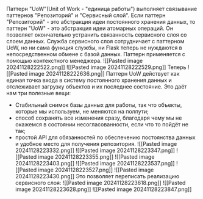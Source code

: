 Паттерн "UoW"(Unit of Work - "единица работы") выполняет связывание паттернов "Репозиторий" и "Сервисный слой".
Если паттерн "Репозиторий" - это абстракция идеи постоянного хранения данных, то паттерн "UoW" - это абстракция идеи атомарных операций. Он позволяет окончательно устранить связанность сервисного слоя со слоем данных.
Служба сервисного слоя сотрудничает с паттерном UoW, но ни сама функция службы, ни Flask теперь не нуждаются в непосредственном обмене с базой данных.
Паттерн применяется с помощью контекстного менеджера.
![[Pasted image 20241128222522.png]]
![[Pasted image 20241128222529.png]]
Теперь 
![[Pasted image 20241128222636.png]]
Паттерн UoW действует как единая точка входа в систему постоянного хранения данных и отслеживает загрузку объектов и их последнее состояние.
Это даёт нам три полезные вещи:
- Стабильный снимок базы данных для работы, так что объекты, которые мы используем, не меняются на полпути;
- способ сохранять все изменения сразу, благодаря чему мы не окажемся в состоянии несогласованности, если что то пойдёт не так;
- простой API для обязанностей по обеспечению постоянства данных и удобное место для получения репозитория.
![[Pasted image 20241128223332.png]]
![[Pasted image 20241128223347.png]]
![[Pasted image 20241128223355.png]]
![[Pasted image 20241128223403.png]]
![[Pasted image 20241128223537.png]]
![[Pasted image 20241128223527.png]]
![[Pasted image 20241128223430.png]]
Это позволяет переписать реализацию сервисного слоя:
![[Pasted image 20241128223618.png]]
![[Pasted image 20241128223628.png]]
![[Pasted image 20241128223847.png]]